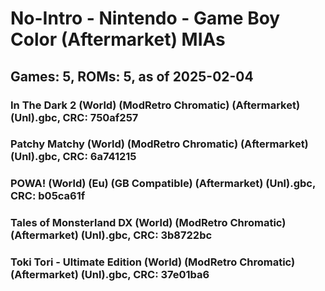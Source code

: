 # No-Intro - Nintendo - Game Boy Color (Aftermarket) MIAs
## Games: 5, ROMs: 5, as of 2025-02-04
### In The Dark 2 (World) (ModRetro Chromatic) (Aftermarket) (Unl).gbc, CRC: 750af257
### Patchy Matchy (World) (ModRetro Chromatic) (Aftermarket) (Unl).gbc, CRC: 6a741215
### POWA! (World) (Eu) (GB Compatible) (Aftermarket) (Unl).gbc, CRC: b05ca61f
### Tales of Monsterland DX (World) (ModRetro Chromatic) (Aftermarket) (Unl).gbc, CRC: 3b8722bc
### Toki Tori - Ultimate Edition (World) (ModRetro Chromatic) (Aftermarket) (Unl).gbc, CRC: 37e01ba6
